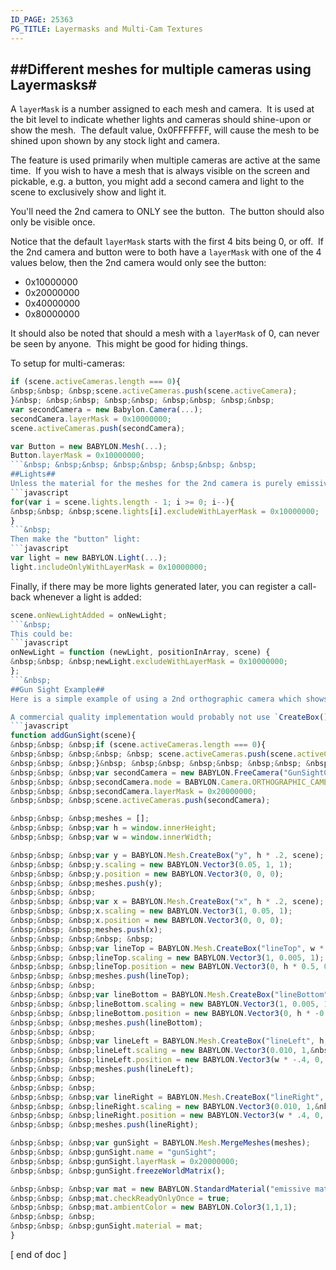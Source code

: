 ```yaml
---
ID_PAGE: 25363
PG_TITLE: Layermasks and Multi-Cam Textures
---
```

##Different meshes for multiple cameras using Layermasks#
---
A `layerMask` is a number assigned to each mesh and camera.&nbsp; It is used at the bit level to indicate whether lights and cameras should shine-upon or show the mesh.&nbsp; The default value, 0x0FFFFFFF, will cause the mesh to be shined upon shown by any stock light and camera.

The feature is used primarily when multiple cameras are active at the same time.&nbsp; If you wish to have a mesh that is always visible on the screen and pickable, e.g. a button, you might add a second camera and light to the scene to exclusively show and light it.&nbsp; 

You'll need the 2nd camera to ONLY see the button.&nbsp; The button should also only be visible once. 

Notice that the default `layerMask` starts with the first 4 bits being 0, or off.&nbsp; If the 2nd camera and button were to both have a `layerMask` with one of the 4 values below, then the 2nd camera would only see the button:
- 0x10000000
- 0x20000000
- 0x40000000
- 0x80000000

It should also be noted that should a mesh with a `layerMask` of 0, can never be seen by anyone.&nbsp; This might be good for hiding things.

To setup for multi-cameras:
```javascript
if (scene.activeCameras.length === 0){
&nbsp;&nbsp; &nbsp;scene.activeCameras.push(scene.activeCamera);
}&nbsp; &nbsp;&nbsp; &nbsp;&nbsp; &nbsp;&nbsp; &nbsp;&nbsp; 
var secondCamera = new Babylon.Camera(...);
secondCamera.layerMask = 0x10000000;
scene.activeCameras.push(secondCamera);

var Button = new BABYLON.Mesh(...);
Button.layerMask = 0x10000000;
```&nbsp; &nbsp;&nbsp; &nbsp;&nbsp; &nbsp;&nbsp; &nbsp;
##Lights##
Unless the material for the meshes for the 2nd camera is purely emissive, this still leaves any light for the button shining on all the other meshes, and lights of the scene shining on the button.&nbsp; To keep scene lights from shining on the button, loop through the existing lights, and set the excludeWithLayerMask value:
```javascript
for(var i = scene.lights.length - 1; i >= 0; i--){
&nbsp;&nbsp; &nbsp;scene.lights[i].excludeWithLayerMask = 0x10000000;
}
```&nbsp; 
Then make the "button" light:
```javascript
var light = new BABYLON.Light(...);
light.includeOnlyWithLayerMask = 0x10000000;
```
Finally, if there may be more lights generated later, you can register a call-back whenever a light is added:
```javascript
scene.onNewLightAdded = onNewLight;
```&nbsp; 
This could be:
```javascript
onNewLight = function (newLight, positionInArray, scene) {
&nbsp;&nbsp; &nbsp;newLight.excludeWithLayerMask = 0x10000000;
};
```&nbsp; 
##Gun Sight Example##
Here is a simple example of using a 2nd orthographic camera which shows a gun sight.&nbsp; To keep it simple, emissive material was used to avoid lighting it.&nbsp; Just copy and paste it into any scene, then call it.&nbsp; The `layerMask` chosen also allows Dialog extension to inter-operate.&nbsp; Perhaps these could be combined to do a heads-up tank sight with range finder.&nbsp; 

A commercial quality implementation would probably not use `CreateBox()`, since it creates depth faces that cannot be seen straight-on anyway.&nbsp; It should also take into account a window size change, unless it is a tablet app.
```javascript
function addGunSight(scene){
&nbsp;&nbsp; &nbsp;if (scene.activeCameras.length === 0){
&nbsp;&nbsp; &nbsp;&nbsp; &nbsp; scene.activeCameras.push(scene.activeCamera);
&nbsp;&nbsp; &nbsp;}&nbsp; &nbsp;&nbsp; &nbsp;&nbsp; &nbsp;&nbsp; &nbsp;&nbsp; 
&nbsp;&nbsp; &nbsp;var secondCamera = new BABYLON.FreeCamera("GunSightCamera", new BABYLON.Vector3(0, 0, -50), scene);&nbsp; &nbsp;&nbsp; &nbsp;&nbsp; &nbsp;&nbsp; &nbsp;&nbsp; &nbsp; 
&nbsp;&nbsp; &nbsp;secondCamera.mode = BABYLON.Camera.ORTHOGRAPHIC_CAMERA;
&nbsp;&nbsp; &nbsp;secondCamera.layerMask = 0x20000000;
&nbsp;&nbsp; &nbsp;scene.activeCameras.push(secondCamera);

&nbsp;&nbsp; &nbsp;meshes = [];
&nbsp;&nbsp; &nbsp;var h = window.innerHeight;
&nbsp;&nbsp; &nbsp;var w = window.innerWidth;

&nbsp;&nbsp; &nbsp;var y = BABYLON.Mesh.CreateBox("y", h * .2, scene);
&nbsp;&nbsp; &nbsp;y.scaling = new BABYLON.Vector3(0.05, 1, 1);
&nbsp;&nbsp; &nbsp;y.position = new BABYLON.Vector3(0, 0, 0);
&nbsp;&nbsp; &nbsp;meshes.push(y);
&nbsp;&nbsp; &nbsp;
&nbsp;&nbsp; &nbsp;var x = BABYLON.Mesh.CreateBox("x", h * .2, scene);
&nbsp;&nbsp; &nbsp;x.scaling = new BABYLON.Vector3(1, 0.05, 1);
&nbsp;&nbsp; &nbsp;x.position = new BABYLON.Vector3(0, 0, 0);
&nbsp;&nbsp; &nbsp;meshes.push(x);
&nbsp;&nbsp; &nbsp;&nbsp; &nbsp; 
&nbsp;&nbsp; &nbsp;var lineTop = BABYLON.Mesh.CreateBox("lineTop", w * .8, scene);
&nbsp;&nbsp; &nbsp;lineTop.scaling = new BABYLON.Vector3(1, 0.005, 1);
&nbsp;&nbsp; &nbsp;lineTop.position = new BABYLON.Vector3(0, h * 0.5, 0);
&nbsp;&nbsp; &nbsp;meshes.push(lineTop);
&nbsp;&nbsp; &nbsp;
&nbsp;&nbsp; &nbsp;var lineBottom = BABYLON.Mesh.CreateBox("lineBottom", w * .8, scene);
&nbsp;&nbsp; &nbsp;lineBottom.scaling = new BABYLON.Vector3(1, 0.005, 1);
&nbsp;&nbsp; &nbsp;lineBottom.position = new BABYLON.Vector3(0, h * -0.5, 0);
&nbsp;&nbsp; &nbsp;meshes.push(lineBottom);
&nbsp;&nbsp; &nbsp;
&nbsp;&nbsp; &nbsp;var lineLeft = BABYLON.Mesh.CreateBox("lineLeft", h, scene);
&nbsp;&nbsp; &nbsp;lineLeft.scaling = new BABYLON.Vector3(0.010, 1,&nbsp; 1);
&nbsp;&nbsp; &nbsp;lineLeft.position = new BABYLON.Vector3(w * -.4, 0, 0);
&nbsp;&nbsp; &nbsp;meshes.push(lineLeft);
&nbsp;&nbsp; &nbsp;
&nbsp;&nbsp; &nbsp;
&nbsp;&nbsp; &nbsp;var lineRight = BABYLON.Mesh.CreateBox("lineRight", h, scene);
&nbsp;&nbsp; &nbsp;lineRight.scaling = new BABYLON.Vector3(0.010, 1,&nbsp; 1);
&nbsp;&nbsp; &nbsp;lineRight.position = new BABYLON.Vector3(w * .4, 0, 0);
&nbsp;&nbsp; &nbsp;meshes.push(lineRight);

&nbsp;&nbsp; &nbsp;var gunSight = BABYLON.Mesh.MergeMeshes(meshes);
&nbsp;&nbsp; &nbsp;gunSight.name = "gunSight";
&nbsp;&nbsp; &nbsp;gunSight.layerMask = 0x20000000;
&nbsp;&nbsp; &nbsp;gunSight.freezeWorldMatrix();

&nbsp;&nbsp; &nbsp;var mat = new BABYLON.StandardMaterial("emissive mat",scene);
&nbsp;&nbsp; &nbsp;mat.checkReadyOnlyOnce = true;
&nbsp;&nbsp; &nbsp;mat.ambientColor = new BABYLON.Color3(1,1,1);
&nbsp;&nbsp; &nbsp;
&nbsp;&nbsp; &nbsp;gunSight.material = mat;
}
```
[ end of doc ]
